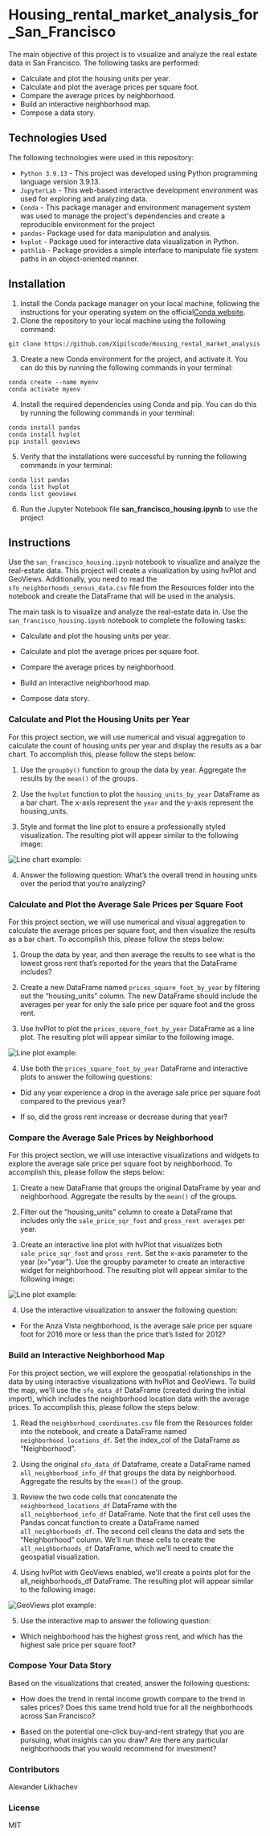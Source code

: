 # Housing_rental_market_analysis_for_San_Francisco

The main objective of this project is to visualize and analyze the real estate data in San Francisco. The following tasks are performed:

* Calculate and plot the housing units per year.
* Calculate and plot the average prices per square foot.
* Compare the average prices by neighborhood.
* Build an interactive neighborhood map.
* Compose a data story.

## Technologies Used
The following technologies were used in this repository:
* `Python 3.9.13` - This project was developed using Python programming language version 3.9.13. 
* `JupyterLab` - This web-based interactive development environment was used for exploring and analyzing data.
* `Conda` -  This package manager and environment management system was used to manage the project's dependencies and create a reproducible environment for the project
* `pandas`- Package used for data manipulation and analysis. 
* `hvplot` - Package used for interactive data visualization in Python.
* `pathlib` - Package provides a simple interface to manipulate file system paths in an object-oriented manner.


## Installation
1. Install the Conda package manager on your local machine, following the instructions for your operating system on the official[Conda website](https://docs.conda.io/projects/conda/en/latest/user-guide/install/).
2. Clone the repository to your local machine using the following command:
```
git clone https://github.com/Xipilscode/Housing_rental_market_analysis

```
3. Create a new Conda environment for the project, and activate it. You can do this by running the following commands in your terminal:
```
conda create --name myenv
conda activate myenv
```
4. Install the required dependencies using Conda and pip. You can do this by running the following commands in your terminal:
```
conda install pandas
conda install hvplot
pip install geoviews
```
5. Verify that the installations were successful by running the following commands in your terminal:
```
conda list pandas
conda list hvplot
conda list geoviews
```
6. Run the Jupyter Notebook file **san_francisco_housing.ipynb** to use the project

## Instructions
Use the `san_francisco_housing.ipynb` notebook to visualize and analyze the real-estate data.
This project will create a visualization by using hvPlot and GeoViews. Additionally, you need to read the `sfo_neighborhoods_census_data.csv` file from the Resources folder into the notebook and create the DataFrame that will be used in the analysis.

The main task is to visualize and analyze the real-estate data in. Use the `san_francisco_housing.ipynb` notebook to complete the following tasks:

* Calculate and plot the housing units per year.

* Calculate and plot the average prices per square foot.

* Compare the average prices by neighborhood.

* Build an interactive neighborhood map.

* Compose data story.

### Calculate and Plot the Housing Units per Year
For this project section, we will use numerical and visual aggregation to calculate the count of housing units per year and display the results as a bar chart. To accomplish this, please follow the steps below:

1. Use the `groupby()` function to group the data by year. Aggregate the results by the `mean()` of the groups.

2. Use the `hvplot` function to plot the `housing_units_by_year` DataFrame as a bar chart. The x-axis represent the `year` and the y-axis represent the housing_units.

3. Style and format the line plot to ensure a professionally styled visualization. The  resulting plot will appear similar to the following image:

![Line chart example:](Images/zoomed-housing-units-by-year.png)

4. Answer the following question: What’s the overall trend in housing units over the period that you’re analyzing?

### Calculate and Plot the Average Sale Prices per Square Foot
For this project section, we will use numerical and visual aggregation to calculate the average prices per square foot, and then visualize the results as a bar chart. To accomplish this, please follow the steps below:

1. Group the data by year, and then average the results to see what is the lowest gross rent that’s reported for the years that the DataFrame includes?

2. Create a new DataFrame named `prices_square_foot_by_year` by filtering out the “housing_units” column. The new DataFrame should include the averages per year for only the sale price per square foot and the gross rent.

3. Use hvPlot to plot the `prices_square_foot_by_year` DataFrame as a line plot. The resulting plot will appear similar to the following image. 

![Line plot example:](Images/avg-sale-px-sq-foot-gross-rent.png)

4. Use both the `prices_square_foot_by_year` DataFrame and interactive plots to answer the following questions:

* Did any year experience a drop in the average sale price per square foot compared to the previous year?

* If so, did the gross rent increase or decrease during that year?

### Compare the Average Sale Prices by Neighborhood
For this project section, we will use interactive visualizations and widgets to explore the average sale price per square foot by neighborhood. To accomplish this, please follow the steps below:

1. Create a new DataFrame that groups the original DataFrame by year and neighborhood. Aggregate the results by the `mean()` of the groups.

2. Filter out the “housing_units” column to create a DataFrame that includes only the `sale_price_sqr_foot` and `gross_rent averages` per year.

3. Create an interactive line plot with hvPlot that visualizes both `sale_price_sqr_foot` and `gross_rent`. Set the x-axis parameter to the year (x="year"). Use the groupby parameter to create an interactive widget for neighborhood. The resulting plot will appear similar to the following image:

![Line plot example:](Images/pricing-info-by-neighborhood.png)

4. Use the interactive visualization to answer the following question:

* For the Anza Vista neighborhood, is the average sale price per square foot for 2016 more or less than the price that’s listed for 2012?

### Build an Interactive Neighborhood Map
For this project section, we will explore the geospatial relationships in the data by using interactive visualizations with hvPlot and GeoViews. To build the map, we'll use the `sfo_data_df` DataFrame (created during the initial import), which includes the neighborhood location data with the average prices. To accomplish this, please follow the steps below:

1. Read the `neighborhood_coordinates.csv` file from the Resources folder into the notebook, and create a DataFrame named `neighborhood_locations_df`. Set the index_col of the DataFrame as “Neighborhood”.

2. Using the original `sfo_data_df` Dataframe, create a DataFrame named `all_neighborhood_info_df` that groups the data by neighborhood. Aggregate the results by the `mean()` of the group.

3. Review the two code cells that concatenate the `neighborhood_locations_df` DataFrame with the `all_neighborhood_info_df` DataFrame. Note that the first cell uses the Pandas concat function to create a DataFrame named `all_neighborhoods_df`. The second cell cleans the data and sets the “Neighborhood” column. We'll run these cells to create the `all_neighborhoods_df` DataFrame, which we’ll need to create the geospatial visualization.

4. Using hvPlot with GeoViews enabled, we'll create a points plot for the all_neighborhoods_df DataFrame. The resulting plot will appear similar to the following image:

![GeoViews plot example:](Images/6-4-geoviews-plot.png)

5. Use the interactive map to answer the following question:
* Which neighborhood has the highest gross rent, and which has the highest sale price per square foot?

### Compose Your Data Story
Based on the visualizations that created, answer the following questions:

* How does the trend in rental income growth compare to the trend in sales prices? Does this same trend hold true for all the neighborhoods across San Francisco?

* Based on the potential one-click buy-and-rent strategy that you are pursuing, what insights can you draw? Are there any particular neighborhoods that you would recommend for investment?

### Contributors
Alexander Likhachev

### License
MIT